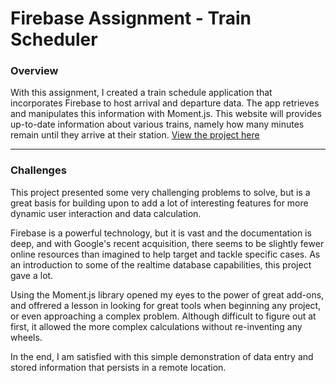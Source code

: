 # Firebase Assignment - Train Scheduler

### Overview

With this assignment, I created a train schedule application that incorporates Firebase to host arrival and departure data. The app retrieves and manipulates this information with Moment.js. This website will provides up-to-date information about various trains, namely how many minutes remain until they arrive at their station. [View the project here](https://futurethang.github.io/Train-Scheduler/)

- - -

### Challenges

This project presented some very challenging problems to solve, but is a great basis for building upon to add a lot of interesting features for more dynamic user interaction and data calculation.

Firebase is a powerful technology, but it is vast and the documentation is deep, and with Google's recent acquisition, there seems to be slightly fewer online resources than imagined to help target and tackle specific cases. As an introduction to some of the realtime database capabilities, this project gave a lot. 

Using the Moment.js library opened my eyes to the power of great add-ons, and offrered a lesson in looking for great tools when beginning any project, or even approaching a complex problem. Although difficult to figure out at first, it allowed the more complex calculations without re-inventing any wheels.

In the end, I am satisfied with this simple demonstration of data entry and stored information that persists in a remote location.
